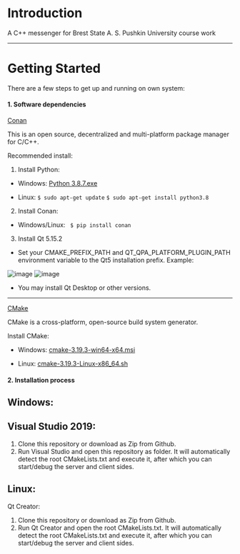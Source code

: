 # Introduction 
A C++ messenger for Brest State A. S. Pushkin University course work

---
# Getting Started

There are a few steps to get up and running on own system:

#### 1. Software dependencies

[Conan](https://conan.io/index.html)

This is an open source, decentralized and multi-platform package manager for C/C++.

Recommended install:

1. Install Python: 

 - Windows: [Python 3.8.7.exe](https://www.python.org/ftp/python/3.8.7/python-3.8.7-amd64.exe)

 - Linux: 
``$ sudo apt-get update``
``$ sudo apt-get install python3.8``

2. Install Conan: 

 - Windows/Linux: `` $ pip install conan``

3. Install Qt 5.15.2
 
 - Set your CMAKE_PREFIX_PATH and QT_QPA_PLATFORM_PLUGIN_PATH environment variable to the Qt5 installation prefix.
 Example:
 
 ![image](https://user-images.githubusercontent.com/57706182/117034264-ca95ea00-ad0b-11eb-8e64-5e38bf20a305.png)
 ![image](https://user-images.githubusercontent.com/57706182/117034299-d4b7e880-ad0b-11eb-9165-f911b13a5e7c.png)

 - You may install Qt Desktop or other versions.

---

[CMake](https://cmake.org)

CMake is a cross-platform, open-source build system generator. 

Install CMake:

 - Windows: [cmake-3.19.3-win64-x64.msi](https://github.com/Kitware/CMake/releases/download/v3.19.3/cmake-3.19.3-win32-x86.msi)

 - Linux: [cmake-3.19.3-Linux-x86_64.sh](https://github.com/Kitware/CMake/releases/download/v3.19.3/cmake-3.19.3-Linux-x86_64.sh)

#### 2. Installation process

## Windows: 

## Visual Studio 2019:
 1. Clone this repository or download as Zip from Github.
 2. Run Visual Studio and open this repository as folder. It will automatically detect the root CMakeLists.txt and execute it, after which you can start/debug the server and client sides.

## Linux:

Qt Creator:

 1. Clone this repository or download as Zip from Github.
 2. Run Qt Creator and open the root CMakeLists.txt. It will automatically detect the root CMakeLists.txt and execute it, after which you can start/debug the server and client sides.

 
